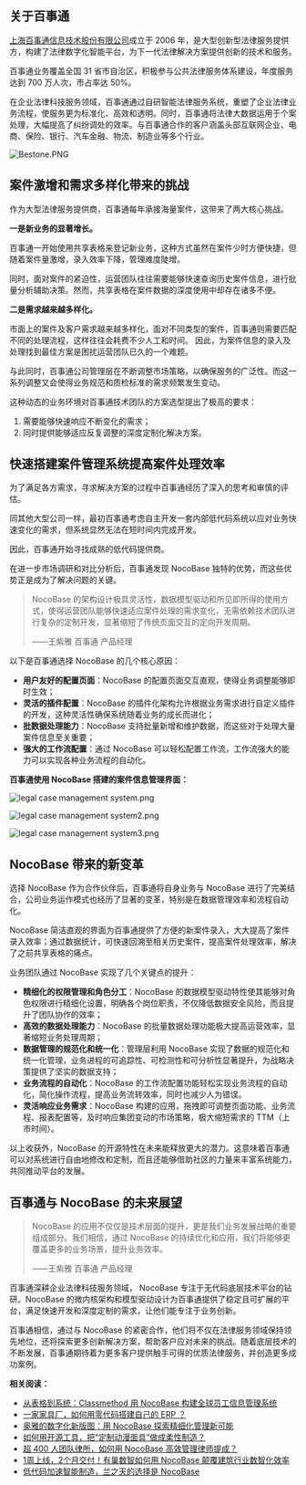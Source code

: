 ## **关于百事通**

[上海百事通信息技术股份有限公司](https://www.bestone.com/)成立于 2006 年，是大型创新型法律服务提供方，构建了法律数字化智能平台，为下一代法律解决方案提供创新的技术和服务。

百事通业务覆盖全国 31 省市自治区，积极参与公共法律服务体系建设，年度服务达到 700 万人次，市占率达 50%。

在企业法律科技服务领域，百事通通过自研智能法律服务系统，重塑了企业法律业务流程，使服务更为标准化、高效和透明。同时，百事通将法律大数据运用于个案处理，大幅提高了纠纷调处的效率。与百事通合作的客户涵盖头部互联网企业、电商、保险、银行、汽车金融、物流、制造业等多个行业。

![Bestone.PNG](https://static-docs.nocobase.com/6693d4d895448b2799467c62903542c2.PNG)

## **案件激增和需求多样化带来的挑战**

作为大型法律服务提供商，百事通每年承接海量案件，这带来了两大核心挑战。

**一是新业务的显著增长。**

百事通一开始使用共享表格来登记新业务，这种方式虽然在案件少时方便快捷，但随着案件量激增，录入效率下降，管理难度陡增。

同时，面对案件的紧迫性，运营团队往往需要能够快速查询历史案件信息，进行批量分析辅助决策。然而，共享表格在案件数据的深度使用中却存在诸多不便。

**二是需求越来越多样化。**

市面上的案件及客户需求越来越多样化，面对不同类型的案件，百事通则需要匹配不同的处理流程，这样往往会耗费不少人工和时间。 因此，为案件信息的录入及处理找到最佳方案是困扰运营团队已久的一个难题。

与此同时，百事通公司管理层在不断调整市场策略，以确保服务的广泛性。而这一系列调整又会使得业务规范和质检标准的需求频繁发生变动。

这种动态的业务环境对百事通技术团队的方案选型提出了极高的要求：

1. 需要能够快速响应不断变化的需求；
2. 同时提供能够适应反复调整的深度定制化解决方案。

## 快速搭建案件管理系统提高案件处理效率

为了满足各方需求，寻求解决方案的过程中百事通经历了深入的思考和审慎的评估。

同其他大型公司一样，最初百事通考虑自主开发一套内部低代码系统以应对业务快速变化的需求，但系统显然无法在短时间内完成开发。

因此，百事通开始寻找成熟的低代码提供商。

在进一步市场调研和对比分析后，百事通发现 NocoBase 独特的优势，而这些优势正是成为了解决问题的关键。

> NocoBase 的架构设计极具灵活性，数据模型驱动和所见即所得的使用方式，使得运营团队能够快速适应案件处理的需求变化，无需依赖技术团队进行复杂的定制开发，显著缩短了传统页面交互的定向开发周期。
>
> ——王紫雅 百事通 产品经理

以下是百事通选择 NocoBase 的几个核心原因：

* **用户友好的配置页面**：NocoBase 的配置页面交互直观，使得业务调整能够即时生效；
* **灵活的插件配置**：NocoBase 的插件化架构允许根据业务需求进行自定义插件的开发，这种灵活性确保系统随着业务的成长而进化；
* **批数据处理能力**：NocoBase 支持批量新增和维护数据，而这些对于处理大量案件信息至关重要；
* **强大的工作流配置**：通过 NocoBase 可以轻松配置工作流，工作流强大的能力可以实现各种业务流程的自动化。

**百事通使用 NocoBase 搭建的案件信息管理界面：**

![legal case management system.png](https://static-docs.nocobase.com/32a9f0bc76e69507023e42948949db3d.png)

![legal case management system2.png](https://static-docs.nocobase.com/f953d17a96e2c2560a6e44e2d9845c12.png)

![legal case management system3.png](https://static-docs.nocobase.com/ab195620dc5cbc345feb661f067d3b5c.png)

## **NocoBase 带来的新变革**

选择 NocoBase 作为合作伙伴后，百事通将自身业务与 NocoBase 进行了完美结合，公司业务运作模式也经历了显著的变革，特别是在数据管理效率和流程自动化。

NocoBase 简洁直观的界面为百事通提供了方便的新案件录入，大大提高了案件录入效率；通过数据统计，可快速回溯至相关历史案件，提高案件处理效率，解决了之前共享表格的痛点。

业务团队通过 NocoBase 实现了几个关键点的提升：

* **精细化的权限管理和角色分工**：NocoBase 的数据模型驱动特性使其能够对角色权限进行精细化设置，明确各个岗位职责，不仅降低数据安全风险，而且提升了团队协作的效率；
* **高效的数据处理能力**：NocoBase 的批量数据处理功能极大提高运营效率，显著缩短业务处理周期；
* **数据管理的规范化和统一化**：管理层利用 NocoBase 实现了数据的规范化和统一化管理，业务进程的可追踪性、可检测性和可分析性显著提升，为战略决策提供了坚实的数据支持；
* **业务流程的自动化**：NocoBase 的工作流配置功能轻松实现业务流程的自动化，简化操作流程，提高业务流转效率，同时也减少人为错误。
* **灵活响应业务需求**：NocoBase 构建的应用，拖拽即可调整页面功能、业务流程、报表配置等，及时响应集团变动的市场策略，极大缩短需求的 TTM（上市时间）。

以上收获外，NocoBase 的开源特性在未来能释放更大的潜力。这意味着百事通可以对系统进行自由地修改和定制，而且还能够借助社区的力量来丰富系统能力，共同推动平台的发展。

## **百事通与 NocoBase 的未来展望**

> NocoBase 的应用不仅仅是技术层面的提升，更是我们业务发展战略的重要组成部分。我们相信，通过 NocoBase 的持续优化和应用，我们将能够更覆盖更多的业务场景，提升业务效率。
>
> ——王紫雅 百事通 产品经理

百事通深耕企业法律科技服务领域， NocoBase 专注于无代码底层技术平台的钻研。NocoBase 的微内核架构和模型驱动设计为百事通提供了稳定且可扩展的平台，满足快速开发和深度定制的需求，让他们能专注于业务创新。

百事通相信，通过与 NocoBase 的紧密合作，他们将不仅在法律服务领域保持领先地位，还将探索更多创新解决方案，帮助客户应对未来的挑战。随着底层技术的不断发展，百事通期待着为更多客户提供触手可得的优质法律服务，并创造更多成功案例。

**相关阅读：**

* [从表格到系统：Classmethod 用 NocoBase 构建全球员工信息管理系统](https://www.nocobase.com/cn/blog/classmethod)
* [一家家具厂，如何用零代码搭建自己的 ERP ？](https://www.nocobase.com/cn/blog/olmon)
* [奥雅的数字化新版图：用 NocoBase 探索精细化管理新可能](https://www.nocobase.com/cn/blog/l-a)
* [如何用开源工具，把“定制动漫面具”做成柔性制造？](https://www.nocobase.com/cn/blog/kigland)
* [超 400 人团队律所，如何用 NocoBase 高效管理律师提成？](https://www.nocobase.com/cn/blog/how-400-lawyer-firm-streamlines-commission-management-with-nocobase)
* [1周上线，2个月交付！有巢数智如何用 NocoBase 颠覆建筑行业数智化效率](https://www.nocobase.com/cn/blog/rapid-development-with-nocobase)
* [低代码加速智能制造，兰之天的选择是 NocoBase](https://www.nocobase.com/cn/blog/Orchisky)
